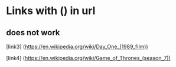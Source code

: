 # Links with () in url 
## does not work 
[link3] (https://en.wikipedia.org/wiki/Day_One_(1989_film))

[link4] (https://en.wikipedia.org/wiki/Game_of_Thrones_(season_7))